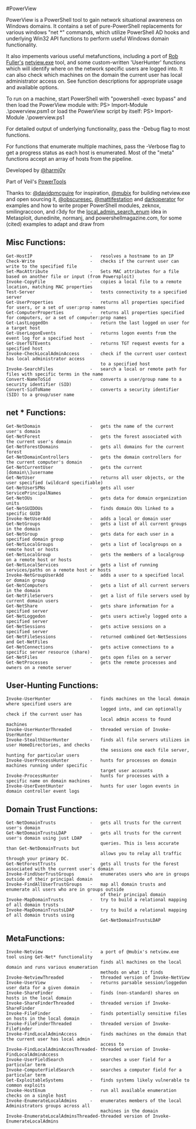 #PowerView

PowerView is a PowerShell tool to gain network situational awareness on 
Windows domains. It contains a set of pure-PowerShell replacements for various 
windows "net *" commands, which utilize PowerShell AD hooks and underlying 
Win32 API functions to perform useful Windows domain functionality.

It also impements various useful metafunctions, including a port 
of [Rob Fuller's](https://twitter.com/mubix) [netview.exe](https://github.com/mubix/netview) tool,
and some custom-written 'UserHunter' functions which will identify where on the
network specific users are logged into. It can also check which machines
on the domain the current user has local administrator access on. See function
descriptions for appropriate usage and available options.

To run on a machine, start PowerShell with "powershell -exec bypass" and then load
the PowerView module with: PS> Import-Module .\powerview.psm1
    or load the PowerView script by itself: PS> Import-Module .\powerview.ps1

For detailed output of underlying functionality, pass the -Debug flag to most functions.

For functions that enumerate multiple machines, pass the -Verbose flag to get a
progress status as each host is enumerated. Most of the "meta" functions accept 
an array of hosts from the pipeline.

Developed by [@harmj0y](https://twitter.com/harmj0y)

Part of Veil's [PowerTools](https://github.com/Veil-Framework/PowerTools)

Thanks to:
    [@davidpmcguire](https://twitter.com/davidpmcguire) for inspiration, 
    [@mubix](https://twitter.com/mubix) for building netview.exe and open sourcing it,
    [@obscuresec](https://twitter.com/obscuresec), [@mattifestation](https://twitter.com/mattifestation) and [darkoperator](https://twitter.com/Carlos_Perez) for examples and how to write proper PowerShell modules,
    zeknox, smilingraccoon, and r3dy for the [local_admin_search_enum](https://github.com/rapid7/metasploit-framework/blob/master/modules/post/windows/gather/local_admin_search_enum.rb) idea in Metasploit,
    dunedinite, normanj, and powershellmagazine.com, for some (cited) examples to adapt and draw from


## Misc Functions:
    Get-HostIP                      -   resolves a hostname to an IP
    Check-Write                     -   checks if the current user can write to the specified file
    Set-MacAttribute                -   Sets MAC attributes for a file based on another file or input (from Powersploit)
    Invoke-CopyFile                 -   copies a local file to a remote location, matching MAC properties
    Test-Server                     -   tests connectivity to a specified server
    Get-UserProperties              -   returns all properties specified for users, or a set of user:prop names
    Get-ComputerProperties          -   returns all properties specified for computers, or a set of computer:prop names
    Get-LastLoggedOn                -   return the last logged on user for a target host
    Get-UserLogonEvents             -   returns logon events from the event log for a specified host
    Get-UserTGTEvents               -   returns TGT request events for a specified host
    Invoke-CheckLocalAdminAccess    -   check if the current user context has local administrator access
                                        to a specified host
    Invoke-SearchFiles              -   search a local or remote path for files with specific terms in the name
    Convert-NameToSid               -   converts a user/group name to a security identifier (SID)
    Convert-SidToName               -   converts a security identifier (SID) to a group/user name


## net * Functions:
    Get-NetDomain                   -   gets the name of the current user's domain
    Get-NetForest                   -   gets the forest associated with the current user's domain
    Get-NetForestDomains            -   gets all domains for the current forest
    Get-NetDomainControllers        -   gets the domain controllers for the current computer's domain
    Get-NetCurrentUser              -   gets the current [domain\\]username
    Get-NetUser                     -   returns all user objects, or the user specified (wildcard specifiable)
    Get-NetUserSPNs                 -   gets all user ServicePrincipalNames
    Get-NetOUs                      -   gets data for domain organization units
    Get-NetGUIDOUs                  -   finds domain OUs linked to a specific GUID
    Invoke-NetUserAdd               -   adds a local or domain user
    Get-NetGroups                   -   gets a list of all current groups in the domain
    Get-NetGroup                    -   gets data for each user in a specified domain group
    Get-NetLocalGroups              -   gets a list of localgroups on a remote host or hosts
    Get-NetLocalGroup               -   gets the members of a localgroup on a remote host or hosts
    Get-NetLocalServices            -   gets a list of running services/paths on a remote host or hosts
    Invoke-NetGroupUserAdd          -   adds a user to a specified local or domain group
    Get-NetComputers                -   gets a list of all current servers in the domain
    Get-NetFileServers              -   get a list of file servers used by current domain users
    Get-NetShare                    -   gets share information for a specified server
    Get-NetLoggedon                 -   gets users actively logged onto a specified server
    Get-NetSessions                 -   gets active sessions on a specified server
    Get-NetFileSessions             -   returned combined Get-NetSessions and Get-NetFiles
    Get-NetConnections              -   gets active connections to a specific server resource (share)
    Get-NetFiles                    -   gets open files on a server
    Get-NetProcesses                -   gets the remote processes and owners on a remote server


## User-Hunting Functions:
    Invoke-UserHunter               -   finds machines on the local domain where specified users are
                                        logged into, and can optionally check if the current user has 
                                        local admin access to found machines
    Invoke-UserHunterThreaded       -   threaded version of Invoke-UserHunter
    Invoke-StealthUserHunter        -   finds all file servers utilizes in user HomeDirectories, and checks 
                                        the sessions one each file server, hunting for particular users
    Invoke-UserProcessHunter        -   hunts for processes on domain machines running under specific
                                        target user accounts
    Invoke-ProcessHunter            -   hunts for processes with a specific name on domain machines
    Invoke-UserEventHunter          -   hunts for user logon events in domain controller event logs


## Domain Trust Functions:
    Get-NetDomainTrusts             -   gets all trusts for the current user's domain
    Get-NetDomainTrustsLDAP         -   gets all trusts for the current user's domain using just LDAP 
                                        queries. This is less accurate than Get-NetDomainTrusts but
                                        allows you to relay all traffic through your primary DC.
    Get-NetForestTrusts             -   gets all trusts for the forest associated with the current user's domain
    Invoke-FindUserTrustGroups      -   enumerates users who are in groups outside of their principal domain
    Invoke-FindAllUserTrustGroups   -   map all domain trusts and enumerate all users who are in groups outside 
                                        of their principal domain
    Invoke-MapDomainTrusts          -   try to build a relational mapping of all domain trusts
    Invoke-MapDomainTrustsLDAP      -   try to build a relational mapping of all domain trusts using
                                        Get-NetDomainTrustsLDAP


## MetaFunctions:
    Invoke-Netview                  -   a port of @mubix's netview.exe tool using Get-Net* functionality
                                        finds all machines on the local domain and runs various enumeration
                                        methods on what it finds
    Invoke-NetviewThreaded          -   threaded version of Invoke-NetView
    Invoke-UserView                 -   returns parsable session/loggedon user data for a given domain
    Invoke-ShareFinder              -   finds (non-standard) shares on hosts in the local domain
    Invoke-ShareFinderThreaded      -   threaded version if Invoke-ShareFinder
    Invoke-FileFinder               -   finds potentially sensitive files on hosts in the local domain
    Invoke-FileFinderThreaded       -   threaded version of Invoke-FileFinder
    Invoke-FindLocalAdminAccess     -   finds machines on the domain that the current user has local admin 
                                        access to
    Invoke-FindLocalAdminAccesThreaded- threaded version of Invoke-FindLocalAdminAccess
    Invoke-UserFieldSearch          -   searches a user field for a particular term
    Invoke-ComputerFieldSearch      -   searches a computer field for a particular term
    Get-ExploitableSystems          -   finds systems likely vulnerable to common exploits
    Invoke-HostEnum                 -   run all available enumeration checks on a single host
    Invoke-EnumerateLocalAdmins     -   enumerates members of the local Administrators groups across all
                                        machines in the domain
    Invoke-EnumerateLocalAdminsThreaded-threaded version of Invoke-EnumerateLocalAdmins
